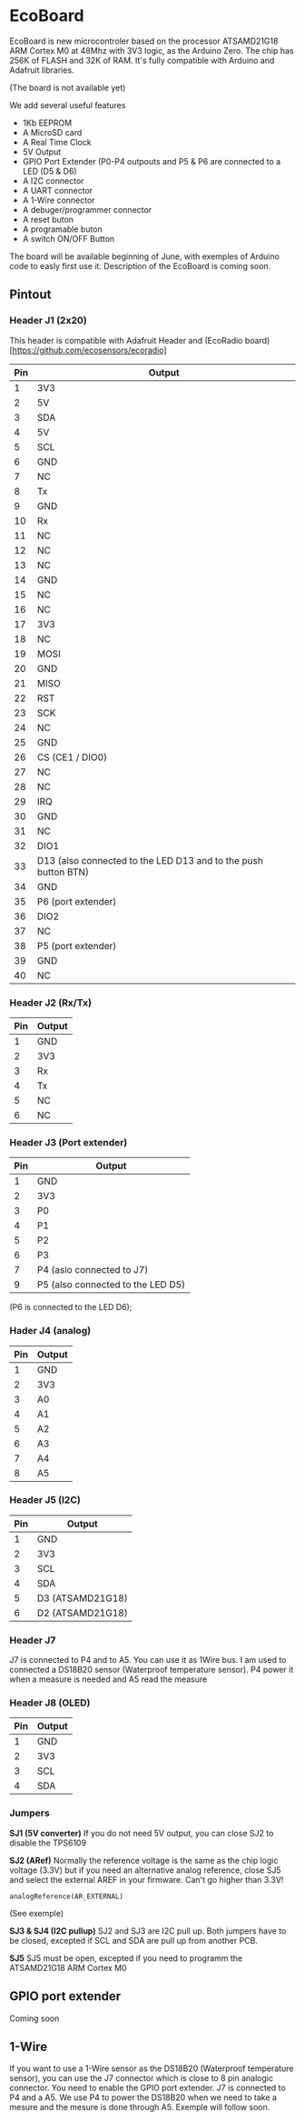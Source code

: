 # EcoBoard
EcoBoard is new microcontroler based on the processor ATSAMD21G18 ARM Cortex M0 at 48Mhz with 3V3 logic, as the Arduino Zero.
The chip has 256K of FLASH and 32K of RAM. It's fully compatible with Arduino and Adafruit libraries.

(The board is not available yet)

We add several useful features
* 1Kb EEPROM
* A MicroSD card
* A Real Time Clock
* 5V Output
* GPIO Port Extender (P0-P4 outpouts and P5 & P6 are connected to a LED (D5 & D6)
* A I2C connector
* A UART connector
* A 1-Wire connector
* A debuger/programmer connector
* A reset buton
* A programable buton
* A switch ON/OFF Button

The board will be available beginning of June, with exemples of Arduino code to easly first use it.
Description of the EcoBoard is coming soon.

## Pintout


### Header J1 (2x20)
This header is compatible with Adafruit Header and (EcoRadio board)[https://github.com/ecosensors/ecoradio]

Pin | Output
--- | ---
1 | 3V3
2 | 5V
3 | SDA 
4 | 5V 
5 | SCL 
6 | GND 
7 | NC 
8 | Tx 
9 | GND 
10 | Rx 
11 | NC 
12 | NC 
13 | NC 
14 | GND 
15 | NC 
16 | NC 
17 | 3V3 
18 | NC 
19 | MOSI 
20 | GND 
21 | MISO 
22 | RST 
23 | SCK 
24 | NC 
25 | GND 
26 | CS (CE1 / DIO0) 
27 | NC
28 | NC
29 | IRQ
30 | GND 
31 | NC 
32 | DIO1 
33 | D13 (also connected to the LED D13 and to the push button BTN)
34 | GND
35 | P6 (port extender) 
36 | DIO2
37 | NC
38 | P5 (port extender)
39 | GND
40 | NC 

### Header J2 (Rx/Tx)
Pin | Output
--- | ---
1 | GND 
2 | 3V3
3 | Rx 
4 | Tx 
5 | NC 
6 | NC 

### Header J3 (Port extender)
Pin | Output
--- | ---
1 | GND
2 | 3V3
3 | P0
4 | P1
5 | P2
6 | P3
7 | P4 (aslo connected to J7)
9 | P5 (also connected to the LED D5)

(P6 is connected to the LED D6);

### Hader J4 (analog)
Pin | Output
--- | ---
1 | GND
2 | 3V3
3 | A0
4 | A1
5 | A2
6 | A3
7 | A4
8 | A5

### Header J5 (I2C)
Pin | Output
--- | ---
1 | GND
2 | 3V3
3 | SCL
4 | SDA
5 | D3 (ATSAMD21G18)
6 | D2 (ATSAMD21G18)

### Header J7
J7 is connected to P4 and to A5.
You can use it as 1Wire bus. I am used to connected a DS18B20 sensor (Waterproof temperature sensor). P4 power it when a measure is needed and A5 read the measure

### Header J8 (OLED)
Pin | Output
--- | ---
1 | GND
2 | 3V3
3 | SCL
4 | SDA

### Jumpers
**SJ1 (5V converter)** If you do not need 5V output, you can close SJ2 to disable the TPS6109

**SJ2 (ARef)** Normally the reference voltage is the same as the chip logic voltage (3.3V) but if you need an alternative analog reference, close SJ5 and select the external AREF in your firmware. Can't go higher than 3.3V!

```
analogReference(AR_EXTERNAL)
```
(See exemple)

**SJ3 & SJ4 (I2C pullup)**
SJ2 and SJ3 are I2C pull up. Both jumpers have to be closed, excepted if SCL and SDA are pull up from another PCB.

**SJ5**
SJ5 must be open, excepted if you need to programm the ATSAMD21G18 ARM Cortex M0

## GPIO port extender
Coming soon

## 1-Wire
If you want to use a 1-Wire sensor as the DS18B20 (Waterproof temperature sensor), you can use the J7 connector which is close to 8 pin analogic connector. You need to enable the GPIO port extender. J7 is connected to P4 and a A5. We use P4 to power the DS18B20 when we need to take a mesure and the mesure is done through A5. Exemple will follow soon.
